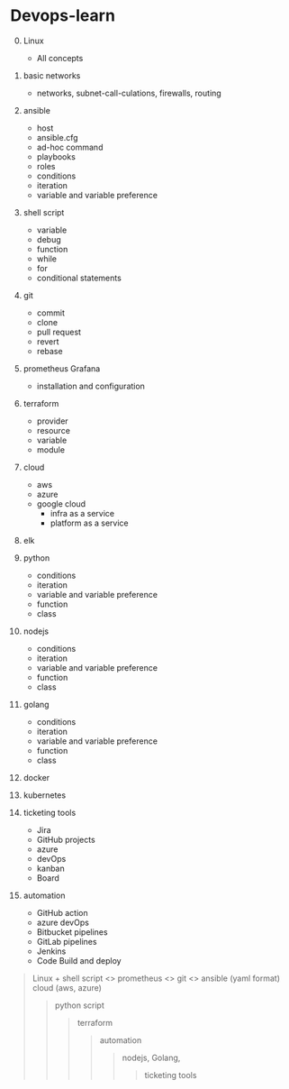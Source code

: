 # Devops-learn

0. Linux 
    - All concepts

1. basic networks
      * networks, subnet-call-culations, firewalls, routing

2. ansible
      * host
      * ansible.cfg
      * ad-hoc command
      * playbooks
      * roles
      * conditions
      * iteration
      * variable and variable preference

3. shell script
      * variable
      * debug
      * function
      * while
      * for
      * conditional statements

4. git
     * commit
     * clone
     * pull request
     * revert
     * rebase

5. prometheus Grafana
     * installation and configuration
   
6. terraform
     * provider
     * resource
     * variable
     * module

7. cloud 
      * aws 
      * azure
      * google cloud
          * infra as a service
          * platform as a service

8. elk 

9. python
     * conditions
     * iteration
     * variable and variable preference
     * function
     * class
  
10. nodejs
       * conditions
       * iteration
       * variable and variable preference
       * function
       * class

11. golang
       * conditions
       * iteration
       * variable and variable preference
       * function
       * class

12. docker
      
13. kubernetes
      
14. ticketing tools 
       * Jira 
       * GitHub projects 
       * azure 
       * devOps 
       * kanban 
       * Board
   
15. automation
       * GitHub action
       * azure devOps
       * Bitbucket pipelines
       * GitLab pipelines
       * Jenkins
       * Code Build and deploy


> Linux + shell script <> prometheus <> git <> ansible (yaml format) 
>  cloud (aws, azure)
> > python script
> > >terraform 
> > > >automation 
> > > > >nodejs, Golang, 
> > > > > >ticketing tools
